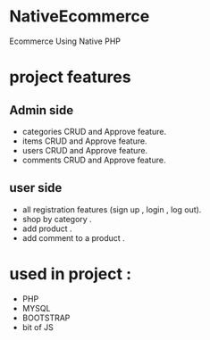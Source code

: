 # NativeEcommerce
Ecommerce Using Native PHP


# project features
## Admin side
 - categories CRUD and Approve feature.
 - items CRUD and Approve feature.
 - users CRUD and Approve feature.
 - comments CRUD and Approve feature.
 
## user side 
 - all registration features (sign up , login , log out).
 - shop by category .
 - add product .
 - add comment to a product .
 
 # used in project :
 - PHP 
 - MYSQL
 - BOOTSTRAP
 - bit of JS

